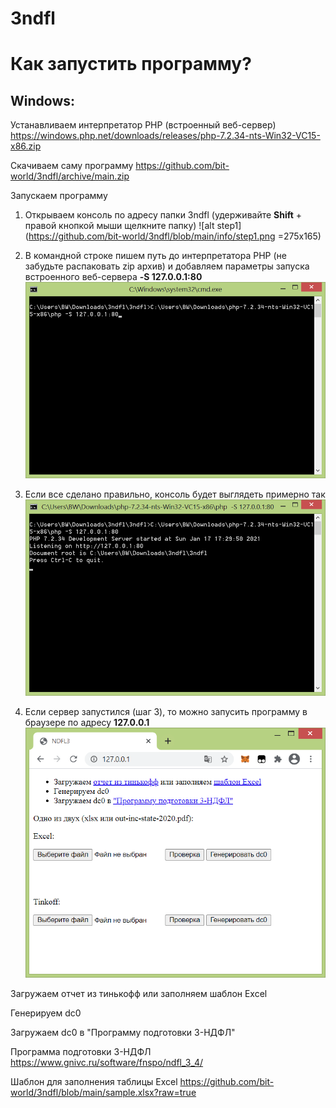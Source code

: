 # 3ndfl

# Как запустить программу?

## Windows:

Устанавливаем интерпретатор PHP (встроенный веб-сервер) https://windows.php.net/downloads/releases/php-7.2.34-nts-Win32-VC15-x86.zip

Скачиваем саму программу https://github.com/bit-world/3ndfl/archive/main.zip

Запускаем программу

1. Открываем консоль по адресу папки 3ndfl (удерживайте **Shift** + правой кнопкой мыши щелкните папку)
![alt step1](https://github.com/bit-world/3ndfl/blob/main/info/step1.png =275x165)

2. В командной строке пишем путь до интерпретатора PHP (не забудьте распаковать zip архив) и добавляем параметры запуска встроенного веб-сервера **-S 127.0.0.1:80**
![alt step2](https://github.com/bit-world/3ndfl/blob/main/info/step2.png)

3. Если все сделано правильно, консоль будет выглядеть примерно так
![alt step3](https://github.com/bit-world/3ndfl/blob/main/info/step3.png)

4. Если сервер запустился (шаг 3), то можно запусить программу в браузере по адресу **127.0.0.1**
![alt step4](https://github.com/bit-world/3ndfl/blob/main/info/step4.png)


Загружаем отчет из тинькофф или заполняем шаблон Excel

Генерируем dc0

Загружаем dc0 в "Программу подготовки 3-НДФЛ"


Программа подготовки 3-НДФЛ https://www.gnivc.ru/software/fnspo/ndfl_3_4/

Шаблон для заполнения таблицы Excel https://github.com/bit-world/3ndfl/blob/main/sample.xlsx?raw=true
